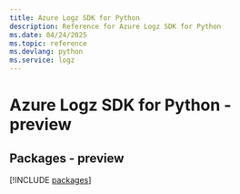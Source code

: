 ```yaml
---
title: Azure Logz SDK for Python
description: Reference for Azure Logz SDK for Python
ms.date: 04/24/2025
ms.topic: reference
ms.devlang: python
ms.service: logz
---
```

# Azure Logz SDK for Python - preview
## Packages - preview
[!INCLUDE [packages](logz-index.md)]
